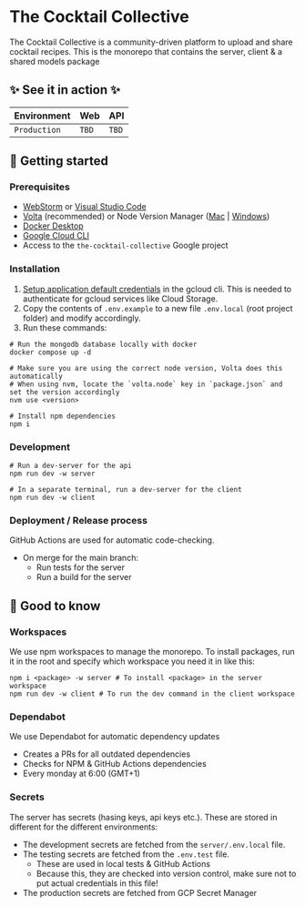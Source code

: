 # The Cocktail Collective

<!-- Describe where this readme is about.  -->

The Cocktail Collective is a community-driven platform to upload and share cocktail recipes.
This is the monorepo that contains the server, client & a shared models package

## ✨ See it in action ✨

| Environment  | Web   | API   |
|--------------|-------|-------| 
| `Production` | `TBD` | `TBD` |

<!--
## 🧰 External tooling

Provide links to external used tooling, like a Sketch, Jira, etc.
-->

## 🚀 Getting started

### Prerequisites

<!-- 
   Which software or libraries are needed to be able to install this project?
 -->

- [WebStorm](https://www.jetbrains.com/webstorm/) or [Visual Studio Code](https://code.visualstudio.com/)
- [Volta](https://docs.volta.sh/guide/getting-started) (recommended) or Node Version
	Manager ([Mac](https://github.com/nvm-sh/nvm) | [Windows](https://github.com/coreybutler/nvm-windows))
- [Docker Desktop](https://www.docker.com/products/docker-desktop/)
- [Google Cloud CLI](https://cloud.google.com/sdk/docs/install)
- Access to the `the-cocktail-collective` Google project

### Installation

<!-- How to install this project (after having the prerequisites)? -->

1. [Setup application default credentials](https://cloud.google.com/docs/authentication/provide-credentials-adc) in the
	 gcloud cli.
	 This is needed to authenticate for gcloud services like Cloud Storage.
2. Copy the contents of `.env.example` to a new file `.env.local` (root project folder) and modify accordingly.
3. Run these commands:

```shell
# Run the mongodb database locally with docker
docker compose up -d

# Make sure you are using the correct node version, Volta does this automatically
# When using nvm, locate the `volta.node` key in `package.json` and set the version accordingly
nvm use <version>

# Install npm dependencies
npm i
```

### Development

<!-- How to actually start developing? -->

```shell
# Run a dev-server for the api
npm run dev -w server

# In a separate terminal, run a dev-server for the client
npm run dev -w client
```

### Deployment / Release process

GitHub Actions are used for automatic code-checking.

- On merge for the main branch:
	- Run tests for the server
	- Run a build for the server

## 🤚 Good to know

<!-- 
  A place to provide extra information (or links to it) about the project.
-->

### Workspaces

We use npm workspaces to manage the monorepo. To install packages, run it in the root and specify which workspace you
need it in like this:

```shell
npm i <package> -w server # To install <package> in the server workspace
npm run dev -w client # To run the dev command in the client workspace
```

### Dependabot

We use Dependabot for automatic dependency updates

- Creates a PRs for all outdated dependencies
- Checks for NPM & GitHub Actions dependencies
- Every monday at 6:00 (GMT+1)

### Secrets

The server has secrets (hasing keys, api keys etc.).
These are stored in different for the different environments:

- The development secrets are fetched from the `server/.env.local` file.
- The testing secrets are fetched from the `.env.test` file.
	- These are used in local tests & GitHub Actions
	- Because this, they are checked into version control, make sure not to put actual credentials in this file!
- The production secrets are fetched from GCP Secret Manager
